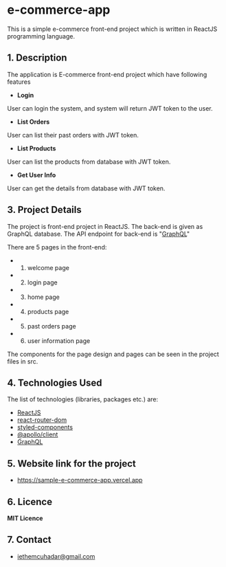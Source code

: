 # e-commerce-app

This is a simple e-commerce front-end project which is written in ReactJS programming language.

## 1. Description

The application is E-commerce front-end project which have following features

* **Login**

User can login the system, and system will return JWT token to the user.

* **List Orders**

User can list their past orders with JWT token.

* **List Products**

User can list the products from database with JWT token.

* **Get User Info**

User can get the details from database with JWT token.

## 3. Project Details

The project is front-end project in ReactJS. The back-end is given as GraphQL database. The API endpoint for back-end is "[GraphQL](https://simplisaleshw.cotunnel.com/graphql)"

There are 5 pages in the front-end:

* 1. welcome page

* 2. login page

* 3. home page

* 4. products page

* 5. past orders page

* 6. user information page

The components for the page design and pages can be seen in the project files in src.

## 4. Technologies Used

The list of technologies (libraries, packages etc.) are:

* [ReactJS](https://reactjs.org)
* [react-router-dom](https://reactrouter.com)
* [styled-components](https://styled-components.com)
* [@apollo/client](https://www.apollographql.com/docs/react/)
* [GraphQL](https://graphql.org)

## 5. Website link for the project

* https://sample-e-commerce-app.vercel.app

## 6. Licence

**MIT Licence**

## 7. Contact

* iethemcuhadar@gmail.com
